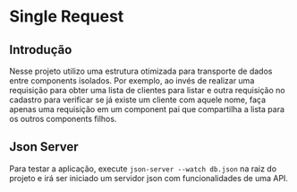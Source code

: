 # Single Request

## Introdução

Nesse projeto utilizo uma estrutura otimizada para transporte de dados entre components isolados.
Por exemplo, ao invés de realizar uma requisição para obter uma lista de clientes para listar e outra requisição no cadastro para verificar se já existe um cliente com aquele nome, faça apenas uma requisição em um component pai que compartilha a lista para os outros components filhos.

## Json Server

Para testar a aplicação, execute `json-server --watch db.json` na raiz do projeto e irá ser iniciado um servidor json com funcionalidades de uma API.


